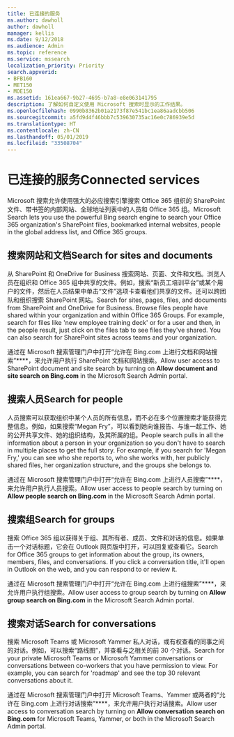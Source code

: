 ```yaml
---
title: 已连接的服务
ms.author: dawholl
author: dawholl
manager: kellis
ms.date: 9/12/2018
ms.audience: Admin
ms.topic: reference
ms.service: mssearch
localization_priority: Priority
search.appverid:
- BFB160
- MET150
- MOE150
ms.assetid: 161ea667-9b27-4695-b7a8-e8e063141795
description: 了解如何自定义使用 Microsoft 搜索时显示的工作结果。
ms.openlocfilehash: 0990b8362b01a2173f87e541bc1ea86aadcbb506
ms.sourcegitcommit: a5fd9d4f46bbb7c539630735ac16e0c786939e5d
ms.translationtype: HT
ms.contentlocale: zh-CN
ms.lasthandoff: 05/01/2019
ms.locfileid: "33508704"
---
```

# <a name="connected-services"></a><span data-ttu-id="f7cd5-103">已连接的服务</span><span class="sxs-lookup"><span data-stu-id="f7cd5-103">Connected services</span></span>

<span data-ttu-id="f7cd5-104">Microsoft 搜索允许使用强大的必应搜索引擎搜索 Office 365 组织的 SharePoint 文件、带书签的内部网站、全球地址列表中的人员和 Office 365 组。</span><span class="sxs-lookup"><span data-stu-id="f7cd5-104">Microsoft Search lets you use the powerful Bing search engine to search your Office 365 organization's SharePoint files, bookmarked internal websites, people in the global address list, and Office 365 groups.</span></span>
  
## <a name="search-for-sites-and-documents"></a><span data-ttu-id="f7cd5-105">搜索网站和文档</span><span class="sxs-lookup"><span data-stu-id="f7cd5-105">Search for sites and documents</span></span>

<span data-ttu-id="f7cd5-p101">从 SharePoint 和 OneDrive for Business 搜索网站、页面、文件和文档。浏览人员在组织和 Office 365 组中共享的文件。例如，搜索“新员工培训平台”或某个用户的文件，然后在人员结果中单击“文件”选项卡查看他们共享的文件。还可以跨团队和组织搜索 SharePoint 网站。</span><span class="sxs-lookup"><span data-stu-id="f7cd5-p101">Search for sites, pages, files, and documents from SharePoint and OneDrive for Business. Browse files people have shared within your organization and within Office 365 Groups. For example, search for files like 'new employee training deck' or for a user and then, in the people result, just click on the files tab to see files they've shared. You can also search for SharePoint sites across teams and your organization.</span></span>
  
<span data-ttu-id="f7cd5-110">通过在 Microsoft 搜索管理门户中打开“允许在 Bing.com 上进行文档和网站搜索”\*\*\*\*，来允许用户执行 SharePoint 文档和网站搜索。</span><span class="sxs-lookup"><span data-stu-id="f7cd5-110">Allow user access to SharePoint document and site search by turning on **Allow document and site search on Bing.com** in the Microsoft Search Admin portal.</span></span> 
  
## <a name="search-for-people"></a><span data-ttu-id="f7cd5-111">搜索人员</span><span class="sxs-lookup"><span data-stu-id="f7cd5-111">Search for people</span></span>

<span data-ttu-id="f7cd5-p102">人员搜索可以获取组织中某个人员的所有信息，而不必在多个位置搜索才能获得完整信息。例如，如果搜索“Megan Fry”，可以看到她向谁报告、与谁一起工作、她的公开共享文件、她的组织结构，及其所属的组。</span><span class="sxs-lookup"><span data-stu-id="f7cd5-p102">People search pulls in all the information about a person in your organization so you don't have to search in multiple places to get the full story. For example, if you search for 'Megan Fry,' you can see who she reports to, who she works with, her publicly shared files, her organization structure, and the groups she belongs to.</span></span>
  
<span data-ttu-id="f7cd5-114">通过在 Microsoft 搜索管理门户中打开“允许在 Bing.com 上进行人员搜索”\*\*\*\*，来允许用户执行人员搜索。</span><span class="sxs-lookup"><span data-stu-id="f7cd5-114">Allow user access to people search by turning on **Allow people search on Bing.com** in the Microsoft Search Admin portal.</span></span> 
  
## <a name="search-for-groups"></a><span data-ttu-id="f7cd5-115">搜索组</span><span class="sxs-lookup"><span data-stu-id="f7cd5-115">Search for groups</span></span>

<span data-ttu-id="f7cd5-p103">搜索 Office 365 组以获得关于组、其所有者、成员、文件和对话的信息。如果单击一个对话标题，它会在 Outlook 网页版中打开，可以回复或查看它。</span><span class="sxs-lookup"><span data-stu-id="f7cd5-p103">Search for Office 365 groups to get information about the group, its owners, members, files, and conversations. If you click a conversation title, it'll open in Outlook on the web, and you can respond to or review it.</span></span>
  
<span data-ttu-id="f7cd5-118">通过在 Microsoft 搜索管理门户中打开“允许在 Bing.com 上进行组搜索”\*\*\*\*，来允许用户执行组搜索。</span><span class="sxs-lookup"><span data-stu-id="f7cd5-118">Allow user access to group search by turning on **Allow group search on Bing.com** in the Microsoft Search Admin portal.</span></span> 
  
## <a name="search-for-conversations"></a><span data-ttu-id="f7cd5-119">搜索对话</span><span class="sxs-lookup"><span data-stu-id="f7cd5-119">Search for conversations</span></span>

<span data-ttu-id="f7cd5-p104">搜索 Microsoft Teams 或 Microsoft Yammer 私人对话，或有权查看的同事之间的对话。例如，可以搜索“路线图”，并查看与之相关的前 30 个对话。</span><span class="sxs-lookup"><span data-stu-id="f7cd5-p104">Search for your private Microsoft Teams or Microsoft Yammer conversations or conversations between co-workers that you have permission to view. For example, you can search for 'roadmap' and see the top 30 relevant conversations about it.</span></span>
  
<span data-ttu-id="f7cd5-122">通过在 Microsoft 搜索管理门户中打开 Microsoft Teams、Yammer 或两者的“允许在 Bing.com 上进行对话搜索”\*\*\*\*，来允许用户执行对话搜索。</span><span class="sxs-lookup"><span data-stu-id="f7cd5-122">Allow user access to conversation search by turning on **Allow conversation search on Bing.com** for Microsoft Teams, Yammer, or both in the Microsoft Search Admin portal.</span></span> 

  

